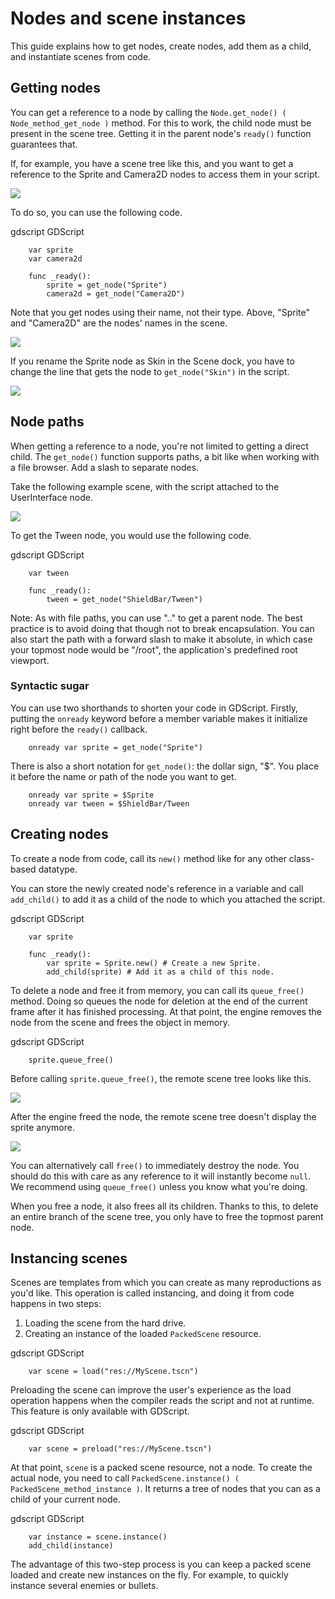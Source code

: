 

# Nodes and scene instances

This guide explains how to get nodes, create nodes, add them as a child, and
instantiate scenes from code.

## Getting nodes

You can get a reference to a node by calling the `Node.get_node()
( Node_method_get_node )` method. For this to work, the child node must be
present in the scene tree. Getting it in the parent node's `ready()` function
guarantees that.

If, for example,  you have a scene tree like this, and you want to get a reference to the
Sprite and Camera2D nodes to access them in your script.

![](img/nodes_and_scene_instances_player_scene_example.png)

To do so, you can use the following code.

gdscript GDScript

```
    var sprite
    var camera2d

    func _ready():
        sprite = get_node("Sprite")
        camera2d = get_node("Camera2D")
```

Note that you get nodes using their name, not their type. Above, "Sprite" and
"Camera2D" are the nodes' names in the scene.

![](img/nodes_and_scene_instances_sprite_node.png)

If you rename the Sprite node as Skin in the Scene dock, you have to change the
line that gets the node to `get_node("Skin")` in the script.

![](img/nodes_and_scene_instances_sprite_node_renamed.png)

## Node paths

When getting a reference to a node, you're not limited to getting a direct child. The `get_node()` function
supports paths, a bit like when working with a file browser. Add a slash to
separate nodes.

Take the following example scene, with the script attached to the UserInterface
node.

![](img/nodes_and_scene_instances_ui_scene_example.png)

To get the Tween node, you would use the following code.

gdscript GDScript

```
    var tween

    func _ready():
        tween = get_node("ShieldBar/Tween")
```

Note:
 As with file paths, you can use ".." to get a parent node. The best
          practice is to avoid doing that though not to break encapsulation.
          You can also start the path with a forward
          slash to make it absolute, in which case your topmost node would be
          "/root", the application's predefined root viewport.

### Syntactic sugar

You can use two shorthands to shorten your code in GDScript. Firstly, putting the
`onready` keyword before a member variable makes it initialize right before
the `ready()` callback.

```
    onready var sprite = get_node("Sprite")
```

There is also a short notation for `get_node()`: the dollar sign, "$". You
place it before the name or path of the node you want to get.

```
    onready var sprite = $Sprite
    onready var tween = $ShieldBar/Tween
```

## Creating nodes

To create a node from code, call its `new()` method like for any other
class-based datatype.

You can store the newly created node's reference in a variable and call
`add_child()` to add it as a child of the node to which you attached the
script.

gdscript GDScript

```
    var sprite

    func _ready():
        var sprite = Sprite.new() # Create a new Sprite.
        add_child(sprite) # Add it as a child of this node.
```

To delete a node and free it from memory, you can call its `queue_free()`
method. Doing so queues the node for deletion at the end of the current frame
after it has finished processing. At that point, the engine removes the node from
the scene and frees the object in memory.

gdscript GDScript

```
    sprite.queue_free()
```

Before calling `sprite.queue_free()`, the remote scene tree looks like this.

![](img/nodes_and_scene_instances_remote_tree_with_sprite.png)

After the engine freed the node, the remote scene tree doesn't display the
sprite anymore.

![](img/nodes_and_scene_instances_remote_tree_no_sprite.png)

You can alternatively call `free()` to immediately destroy the node. You
should do this with care as any reference to it will instantly become `null`.
We recommend using `queue_free()` unless you know what you're doing.

When you free a node, it also frees all its children. Thanks to this, to delete
an entire branch of the scene tree, you only have to free the topmost parent
node.

## Instancing scenes

Scenes are templates from which you can create as many reproductions as you'd
like. This operation is called instancing, and doing it from code happens in two
steps:

1. Loading the scene from the hard drive.
2. Creating an instance of the loaded `PackedScene`
   resource.

gdscript GDScript

```
    var scene = load("res://MyScene.tscn")
```

Preloading the scene can improve the user's experience as the load operation
happens when the compiler reads the script and not at runtime. This feature is
only available with GDScript.

gdscript GDScript

```
    var scene = preload("res://MyScene.tscn")
```

At that point, `scene` is a packed scene resource, not a node. To create the
actual node, you need to call `PackedScene.instance()
( PackedScene_method_instance )`. It returns a tree of nodes that you can
as a child of your current node.

gdscript GDScript

```
    var instance = scene.instance()
    add_child(instance)
```

The advantage of this two-step process is you can keep a packed scene loaded and
create new instances on the fly. For example, to quickly instance several
enemies or bullets.
